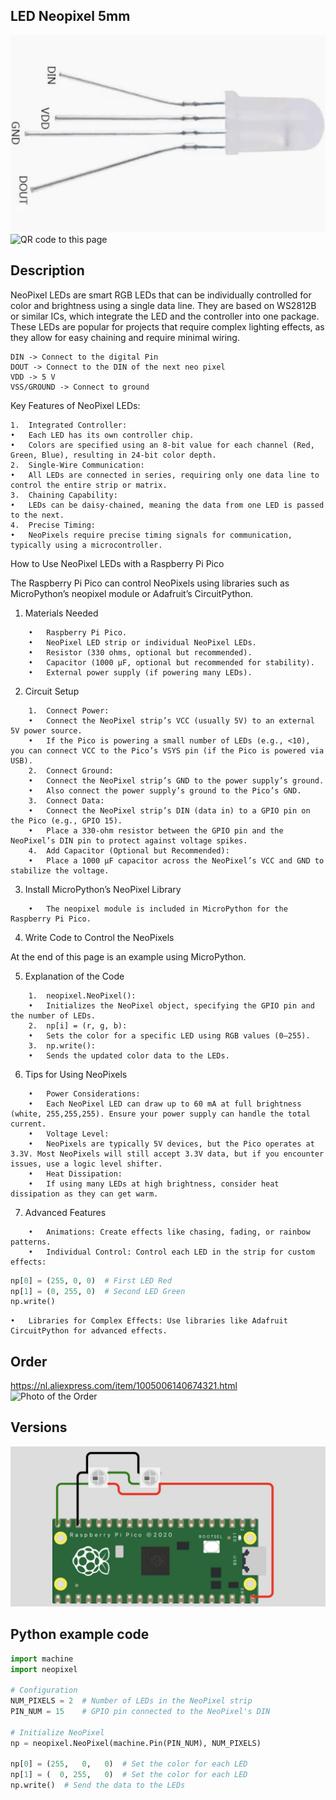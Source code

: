 ## LED Neopixel 5mm

<img src="LED Neopixel_Photo.jpg" alt="Photo of the component">
<img src="LED Neopixel_QR_code.jpg" alt="QR code to this page" width="80" height="80">

## Description
NeoPixel LEDs are smart RGB LEDs that can be individually controlled for color and brightness using a single data line. They are based on WS2812B or similar ICs, which integrate the LED and the controller into one package. These LEDs are popular for projects that require complex lighting effects, as they allow for easy chaining and require minimal wiring.
```
DIN -> Connect to the digital Pin
DOUT -> Connect to the DIN of the next neo pixel
VDD -> 5 V
VSS/GROUND -> Connect to ground
```
Key Features of NeoPixel LEDs:

	1.	Integrated Controller:
	•	Each LED has its own controller chip.
	•	Colors are specified using an 8-bit value for each channel (Red, Green, Blue), resulting in 24-bit color depth.
	2.	Single-Wire Communication:
	•	All LEDs are connected in series, requiring only one data line to control the entire strip or matrix.
	3.	Chaining Capability:
	•	LEDs can be daisy-chained, meaning the data from one LED is passed to the next.
	4.	Precise Timing:
	•	NeoPixels require precise timing signals for communication, typically using a microcontroller.

How to Use NeoPixel LEDs with a Raspberry Pi Pico

The Raspberry Pi Pico can control NeoPixels using libraries such as MicroPython’s neopixel module or Adafruit’s CircuitPython.

1. Materials Needed
```
	•	Raspberry Pi Pico.
	•	NeoPixel LED strip or individual NeoPixel LEDs.
	•	Resistor (330 ohms, optional but recommended).
	•	Capacitor (1000 µF, optional but recommended for stability).
	•	External power supply (if powering many LEDs).
```
2. Circuit Setup
```
	1.	Connect Power:
	•	Connect the NeoPixel strip’s VCC (usually 5V) to an external 5V power source.
	•	If the Pico is powering a small number of LEDs (e.g., <10), you can connect VCC to the Pico’s VSYS pin (if the Pico is powered via USB).
	2.	Connect Ground:
	•	Connect the NeoPixel strip’s GND to the power supply’s ground.
	•	Also connect the power supply’s ground to the Pico’s GND.
	3.	Connect Data:
	•	Connect the NeoPixel strip’s DIN (data in) to a GPIO pin on the Pico (e.g., GPIO 15).
	•	Place a 330-ohm resistor between the GPIO pin and the NeoPixel’s DIN pin to protect against voltage spikes.
	4.	Add Capacitor (Optional but Recommended):
	•	Place a 1000 µF capacitor across the NeoPixel’s VCC and GND to stabilize the voltage.
```
3. Install MicroPython’s NeoPixel Library
```
	•	The neopixel module is included in MicroPython for the Raspberry Pi Pico.
```
4. Write Code to Control the NeoPixels

At the end of this page is an example using MicroPython.

5. Explanation of the Code
```
	1.	neopixel.NeoPixel():
	•	Initializes the NeoPixel object, specifying the GPIO pin and the number of LEDs.
	2.	np[i] = (r, g, b):
	•	Sets the color for a specific LED using RGB values (0–255).
	3.	np.write():
	•	Sends the updated color data to the LEDs.
```
6. Tips for Using NeoPixels
```
	•	Power Considerations:
	•	Each NeoPixel LED can draw up to 60 mA at full brightness (white, 255,255,255). Ensure your power supply can handle the total current.
	•	Voltage Level:
	•	NeoPixels are typically 5V devices, but the Pico operates at 3.3V. Most NeoPixels will still accept 3.3V data, but if you encounter issues, use a logic level shifter.
	•	Heat Dissipation:
	•	If using many LEDs at high brightness, consider heat dissipation as they can get warm.
```

7. Advanced Features
```
	•	Animations: Create effects like chasing, fading, or rainbow patterns.
	•	Individual Control: Control each LED in the strip for custom effects:
```

```python
np[0] = (255, 0, 0)  # First LED Red
np[1] = (0, 255, 0)  # Second LED Green
np.write()
```
	•	Libraries for Complex Effects: Use libraries like Adafruit CircuitPython for advanced effects.

## Order
<a href="https://nl.aliexpress.com/item/1005006140674321.html">https://nl.aliexpress.com/item/1005006140674321.html</a>
<img src="LED Neopixel_Order.jpg" alt="Photo of the Order">

##  Versions

<img src="LED Neopixel_Wiring.jpg" alt="Wiring" >

## Python example code

```python
import machine
import neopixel

# Configuration
NUM_PIXELS = 2  # Number of LEDs in the NeoPixel strip
PIN_NUM = 15    # GPIO pin connected to the NeoPixel's DIN

# Initialize NeoPixel
np = neopixel.NeoPixel(machine.Pin(PIN_NUM), NUM_PIXELS)

np[0] = (255,   0,   0)  # Set the color for each LED
np[1] = (  0, 255,   0)  # Set the color for each LED
np.write()  # Send the data to the LEDs
```
